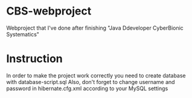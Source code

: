 # CBS-webproject
Webproject that I've done after finishing "Java Ddeveloper CyberBionic Systematics"

# Instruction
In order to make the project work correctly you need to create database with database-script.sql
Also, don't forget to change username and password in hibernate.cfg.xml according to your MySQL settings
